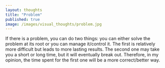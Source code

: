 ```yaml
---
layout: thoughts
title: "Problem"
published: true
image: /images/visual_thoughts/problem.jpg
---
```


If there is a problem, you can do two things: you can either solve the problem at its root or you can manage it/control it. The first is relatively more difficult but leads to more lasting results. The second one may take you a short or long time, but it will eventually break out. Therefore, in my opinion, the time spent for the first one will be a more correct/better way.